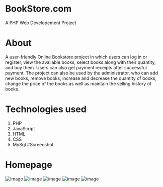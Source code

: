 ﻿# BookStore.com
A PHP Web Developement Project
# About
A user-friendly Online Bookstore project in which users can log in or register, view the available books, select books along with their quantity, and buy them. Users can also get payment receipts after successful payment. The project can also be used by the administrator, who can add new books, remove books, increase and decrease the quantity of books, change the price of the books as well as maintain the selling history of books.
# Technologies used
1. PHP
2. JavaScript
3. HTML
4. CSS
5. MySql
#Screenshot
# Homepage
![image](https://github.com/07nishat/Online-Book-Store/assets/97042652/61ec7389-940c-4275-b939-61bbd9ccf574)
![image](https://github.com/07nishat/Online-Book-Store/assets/97042652/c682bc49-2b9c-4435-9286-929559b33f0f)
![image](https://github.com/07nishat/Online-Book-Store/assets/97042652/bcacae40-2177-4f41-b80b-99154a88b0b8)
![image](https://github.com/07nishat/Online-Book-Store/assets/97042652/e3f142d5-05a6-4bb0-85e1-7832ff06e711)
![image](https://github.com/07nishat/Online-Book-Store/assets/97042652/cb999997-3250-4c1a-b243-582d4efbc082)





